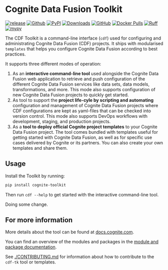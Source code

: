 # Cognite Data Fusion Toolkit

[![release](https://img.shields.io/github/actions/workflow/status/cognitedata/toolkit/release.yaml?style=for-the-badge)](https://github.com/cognitedata/toolkit/actions/workflows/release.yaml)
[![Github](https://shields.io/badge/github-cognite/toolkit-green?logo=github&style=for-the-badge)](https://github.com/cognitedata/toolkit)
[![PyPI](https://img.shields.io/pypi/v/cognite-toolkit?style=for-the-badge)](https://pypi.org/project/cognite-toolkit/)
[![Downloads](https://img.shields.io/pypi/dm/cognite-toolkit?style=for-the-badge)](https://pypistats.org/packages/cognite-toolkit)
[![GitHub](https://img.shields.io/github/license/cognitedata/toolkit?style=for-the-badge)](https://github.com/cognitedata/toolkit/blob/master/LICENSE)
[![Docker Pulls](https://img.shields.io/docker/pulls/cognite/toolkit?style=for-the-badge)](https://hub.docker.com/r/cognite/toolkit)
[![Ruff](https://img.shields.io/endpoint?url=https://raw.githubusercontent.com/astral-sh/ruff/main/assets/badge/v2.json&style=for-the-badge)](https://github.com/astral-sh/ruff)
[![mypy](https://img.shields.io/badge/mypy-checked-000000.svg?style=for-the-badge&color=blue)](http://mypy-lang.org)

The CDF Toolkit is a command-line interface (`cdf`) used for configuring and administrating
Cognite Data Fusion (CDF) projects. It ships with modularised `templates` that helps you
configure Cognite Data Fusion according to best practices.

It supports three different modes of operation:

1. As an **interactive command-line tool** used alongside the Cognite Data Fusion web application to retrieve and
   push configuration of the different Cognite Data Fusion services like data sets, data models, transformations,
   and more. This mode also supports configuration of new Cognite Data Fusion projects to quickly get started.
2. As tool to support the **project life-cyle by scripting and automating** configuration and management of Cognite Data
   Fusion projects where CDF configurations are kept as yaml-files that can be checked into version
   control. This mode also supports DevOps workflows with development, staging, and production projects.
3. As a **tool to deploy official Cognite project templates** to your Cognite Data Fusion project. The tool comes
   bundled with templates useful for getting started with Cognite Data Fusion, as well as for specific use cases
   delivered by Cognite or its partners. You can also create your own templates and share them.

## Usage

Install the Toolkit by running:

```bash
pip install cognite-toolkit
```

Then run `cdf --help` to get started with the interactive command-line tool.

Doing some change. 

## For more information

More details about the tool can be found at
[docs.cognite.com](https://docs.cognite.com/cdf/deploy/cdf_toolkit/).

You can find an overview of the modules and packages in the
[module and package documentation](https://docs.cognite.com/cdf/deploy/cdf_toolkit/references/resource_library).

See [./CONTRIBUTING.md](./CONTRIBUTING.md) for information about how to contribute to the `cdf-tk` tool or
templates.
